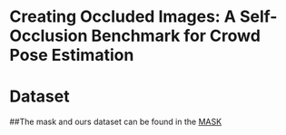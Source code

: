 # Creating Occluded Images: A Self-Occlusion Benchmark for Crowd Pose Estimation
# Dataset
##The mask and ours dataset can be found in the [MASK](https://pan.baidu.com/s/1H4ps4_PaJyNeU8xDSoxxuwmltc)
